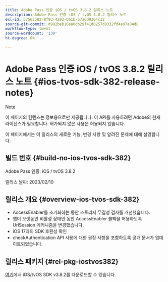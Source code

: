 ```yaml
---
title: Adobe Pass 인증 iOS / tvOS 3.8.2 릴리스 노트
description: Adobe Pass 인증 iOS / tvOS 3.8.2 릴리스 노트
exl-id: 67562582-8f93-4293-bb1b-b7a6d9364c32
source-git-commit: d982beb16ea0db29f41d0257d8332fd4a07a84d8
workflow-type: tm+mt
source-wordcount: '130'
ht-degree: 0%

---
```


# Adobe Pass 인증 iOS / tvOS 3.8.2 릴리스 노트 {#ios-tvos-sdk-382-release-notes}

>[!NOTE]
>
>이 페이지의 컨텐츠는 정보용으로만 제공됩니다. 이 API를 사용하려면 Adobe의 현재 라이선스가 필요합니다. 허가되지 않은 사용은 허용되지 않습니다.

이 페이지에서는 이 릴리스의 새로운 기능, 변경 사항 및 알려진 문제에 대해 설명합니다.

## 빌드 번호 {#build-no-ios-tvos-sdk-382}

Adobe Pass 인증: iOS / tvOS 3.8.2

릴리스 날짜: 2023/02/10



## 릴리스 개요 {#overview-ios-tvos-sdk-382}

* AccessEnabler를 초기화하는 동안 스토리지 무결성 검사를 개선했습니다.
* 앱이 오랫동안 비활성 상태인 동안 AccessEnabler 콜백을 허용하도록 UrlSession 메커니즘을 변경했습니다.
* iOS 17과의 SDK 호환성 확인
* checkAuthentication API 사용에 대한 권장 사항을 포함하도록 공개 문서가 업데이트되었습니다.


## 릴리스 패키지 {#rel-pkg-iostvos382}

[여기](https://tve.zendesk.com/hc/en-us/articles/204963209-iOS-tvOS-Native-AccessEnabler-Library)에서 iOS/tvOS SDK v3.8.2를 다운로드할 수 있습니다.
